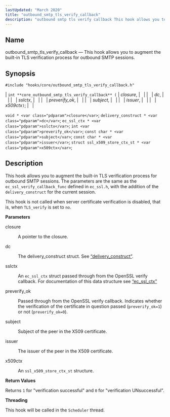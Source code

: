 ```yaml
---
lastUpdated: "March 2020"
title: "outbound_smtp_tls_verify_callback"
description: "outbound smtp tls verify callback This hook allows you to augment the built in TLS verification process for outbound SMTP sessions int core outbound smtp tls verify callback closure dc sslctx preverify ok subject issuer x 509 ctx void closure delivery construct dc ec ssl ctx sslctx int preverify ok..."
---
```


<a name="hooks.core.outbound_smtp_tls_verify_callback"></a> 
## Name

outbound_smtp_tls_verify_callback — This hook allows you to augment the built-in TLS verification process for outbound SMTP sessions.

## Synopsis

`#include "hooks/core/outbound_smtp_tls_verify_callback.h"`

| `int **core_outbound_smtp_tls_verify_callback** (` | <var class="pdparam">closure</var>, |   |
|   | <var class="pdparam">dc</var>, |   |
|   | <var class="pdparam">sslctx</var>, |   |
|   | <var class="pdparam">preverify_ok</var>, |   |
|   | <var class="pdparam">subject</var>, |   |
|   | <var class="pdparam">issuer</var>, |   |
|   | <var class="pdparam">x509ctx</var>`)`; |   |

`void * <var class="pdparam">closure</var>`;
`delivery_construct * <var class="pdparam">dc</var>`;
`ec_ssl_ctx * <var class="pdparam">sslctx</var>`;
`int <var class="pdparam">preverify_ok</var>`;
`const char * <var class="pdparam">subject</var>`;
`const char * <var class="pdparam">issuer</var>`;
`struct ssl_x509_store_ctx_st * <var class="pdparam">x509ctx</var>`;<a name="idp36674880"></a> 
## Description

This hook allows you to augment the built-in TLS verification process for outbound SMTP sessions. The parameters are the same as the `ec_ssl_verify_callback_func` defined in `ec_ssl.h`, with the addition of the `delivery_construct` for the current session.

This hook is not called when server certificate verification is disabled, that is, when `TLS_verify` is set to `no`.

**<a name="idp36679024"></a> Parameters**

<dl class="variablelist">

<dt>closure</dt>

<dd>

A pointer to the closure.

</dd>

<dt>dc</dt>

<dd>

The delivery_construct struct. See [“delivery_construct”](/momentum/3/3-api/structs-delivery-construct).

</dd>

<dt>sslctx</dt>

<dd>

An `ec_ssl_ctx` struct passed through from the OpenSSL verify callback. For documentation of this data structure see [“ec_ssl_ctx”](/momentum/3/3-api/structs-ec-ssl-ctx)

</dd>

<dt>preverify_ok</dt>

<dd>

Passed through from the OpenSSL verify callback. Indicates whether the verification of the certificate in question passed (`preverify_ok=1`) or not (`preverify_ok=0`).

</dd>

<dt>subject</dt>

<dd>

Subject of the peer in the X509 certificate.

</dd>

<dt>issuer</dt>

<dd>

The issuer of the peer in the X509 certificate.

</dd>

<dt>x509ctx</dt>

<dd>

An `ssl_x509_store_ctx_st` structure.

</dd>

</dl>

**<a name="idp40461104"></a> Return Values**

Returns `1` for "verification successful" and `0` for "verification UNsuccessful".

**<a name="idp40462944"></a> Threading**

This hook will be called in the `Scheduler` thread.